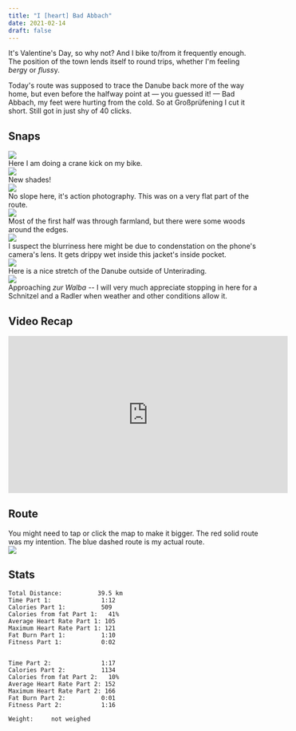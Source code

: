 ```yaml
---
title: "I [heart] Bad Abbach"
date: 2021-02-14
draft: false
---
```


It's Valentine's Day, so why not?  And I bike to/from it frequently enough.  The position of the town lends itself to round trips, whether I'm feeling *berg*y or *fluss*y.

Today's route was supposed to trace the Danube back more of the way home, but even before the halfway point at &mdash; you guessed it! &mdash; Bad Abbach, my feet were hurting from the cold.  So at Großprüfening I cut it short.  Still got in just shy of 40 clicks.

## Snaps

![](/IMG_20210214_093859213_s.jpg)  
Here I am doing a crane kick on my bike.  
![](/IMG_20210214_093910132_s.jpg)  
New shades!  
![](/IMG_20210214_093935970_s.jpg)  
No slope here, it's action photography.  This was on a very flat part of the route.  
![](/IMG_20210214_095232581_HDR_s.jpg)  
Most of the first half was through farmland, but there were some woods around the edges.  
![](/IMG_20210214_112314866_s.jpg)  
I suspect the blurriness here might be due to condenstation on the phone's camera's lens.  It gets drippy wet inside this jacket's inside pocket.  
![](/IMG_20210214_112324496_BURST001_s.jpg)  
Here is a nice stretch of the Danube outside of Unterirading.  
![](/IMG_20210214_112326352_s.jpg)  
Approaching *zur Walba* -- I will very much appreciate stopping in here for a Schnitzel and a Radler when weather and other conditions allow it.  

## Video Recap

<iframe width="560" height="315" src="https://www.youtube.com/embed/oWOk9Dz7X54" frameborder="0" allow="accelerometer; autoplay; clipboard-write; encrypted-media; gyroscope; picture-in-picture" allowfullscreen></iframe>


## Route
You might need to tap or click the map to make it bigger.  The red solid route was my intention.  The blue dashed route is my actual route.  
![](/20210214.jpg)


## Stats

```
Total Distance:          39.5 km 
Time Part 1:              1:12
Calories Part 1:          509
Calories from fat Part 1:   41%
Average Heart Rate Part 1: 105
Maximum Heart Rate Part 1: 121
Fat Burn Part 1:          1:10
Fitness Part 1:           0:02


Time Part 2:              1:17
Calories Part 2:          1134
Calories from fat Part 2:   10%
Average Heart Rate Part 2: 152
Maximum Heart Rate Part 2: 166
Fat Burn Part 2:          0:01
Fitness Part 2:           1:16

Weight:     not weighed
```
